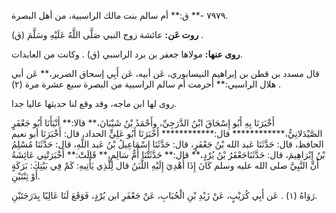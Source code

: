 ٧٩٧٩ -** ق:** أم سالم بنت مالك الراسبية، من أهل البصرة.

**روت عَن:** عائشة زوج النبي صَلَّى اللَّهُ عَلَيْهِ وسَلَّمَ (ق) .

**روى عنها:** مولاها جعفر بن برد الراسبي (ق) . وكانت من العابدات.

قال مسدد بن قطن بن إبراهيم النيسابوري، عَن أبيه، عَن أَبِي إسحاق الضرير،** عَن أبي هلال الراسبي:** أحرمت أم سالم الراسبية من البصرة سبع عشرة مرة (٢) .

روى لها ابن ماجه، وقد وقع لنا حديثها عاليا جدا.

أَخْبَرَنَا بِهِ أَبُو إِسْحَاقَ ابْنُ الدَّرَجِيِّ، وأَحْمَدُ بْنُ شَيْبَانَ،** قالا:** أَنْبَأَنَا أَبُو جَعْفَرٍ الصَّيْدَلانِيُّ،************ قال:************ أَخْبَرَنَا أَبُو عَلِيٍّ الحداد، قال: أَخْبَرَنَا أبو نعيم الحافظ، قال: حَدَّثَنَا عَبد الله بْنُ جَعْفَرٍ، قال: حَدَّثَنَا إِسْمَاعِيلُ بْنُ عَبد اللَّهِ، قال: حَدَّثَنَا مُسْلِمُ بْنُ إِبْرَاهِيمَ، قال: حَدَّثَنَاجَعْفَرُ بْنُ بُرْدٍ،** قال:** حَدَّثَتْنَا أُمُّ سَالِمٍ،** قَالَتْ:** أَخْبَرَتْنِي عَائِشَةُ أَنَّ النَّبِيَّ صلى الله عليه وسلم كَانَ إِذَا أُهْدِيَ إِلَيْهِ اللَّبَنُ قال لِلَّذِي يَأْتِيهِ: كَمْ فِي بَيْتِكَ: بَرَكَةٍ أَوْ ثِنْتَيْنِ.

رَوَاهُ (١) . عَن أَبِي كُرَيْبٍ، عَنْ زَيْدِ بْنِ الْحُبَابِ، عَنْ جَعْفَرِ ابن بُرْدٍ، فَوَقَعَ لَنَا عَالِيًا بِدَرَجَتَيْنِ.